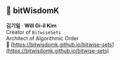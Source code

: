 ## 🧠 bitWisdomK  
**김기일 · Will Gi-il Kim**  
Creator of `BitwiseSets`  
Architect of Algorithmic Order  
📘 [https://bitwisdomk.github.io/bitwise-sets](https://bitwisdomk.github.io/bitwise-sets)

